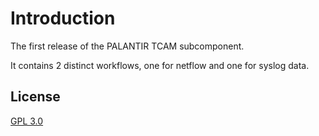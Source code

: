 # Introduction

The first release of the PALANTIR TCAM subcomponent.

It contains 2 distinct workflows, one for netflow and one for syslog data.


## License
[GPL 3.0](https://choosealicense.com/licenses/gpl-3.0/#)
 
